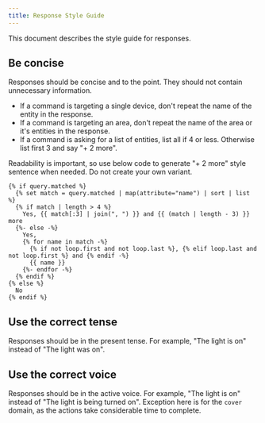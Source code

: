 ```yaml
---
title: Response Style Guide
---
```


This document describes the style guide for responses.

## Be concise

Responses should be concise and to the point. They should not contain unnecessary information.

- If a command is targeting a single device, don't repeat the name of the entity in the response.
- If a command is targeting an area, don't repeat the name of the area or it's entities in the response.
- If a command is asking for a list of entities, list all if 4 or less. Otherwise list first 3 and say "+ 2 more".

Readability is important, so use below code to generate "+ 2 more" style sentence when needed. Do not create your
own variant.

```jinja2
{% if query.matched %}
  {% set match = query.matched | map(attribute="name") | sort | list %}
  {% if match | length > 4 %}
    Yes, {{ match[:3] | join(", ") }} and {{ (match | length - 3) }} more
  {%- else -%}
    Yes,
    {% for name in match -%}
      {% if not loop.first and not loop.last %}, {% elif loop.last and not loop.first %} and {% endif -%}
      {{ name }}
    {%- endfor -%}
  {% endif %}
{% else %}
  No
{% endif %}
```

## Use the correct tense

Responses should be in the present tense. For example, "The light is on" instead of "The light was on".

## Use the correct voice

Responses should be in the active voice. For example, "The light is on" instead of "The light is being turned on". Exception here is for the `cover` domain, as the actions take considerable time to complete.

